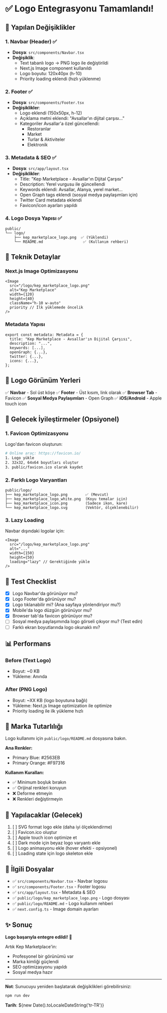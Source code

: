 # ✅ Logo Entegrasyonu Tamamlandı!

## 🎨 Yapılan Değişiklikler

### 1. **Navbar (Header)** ✅

- **Dosya**: `src/components/Navbar.tsx`
- **Değişiklik**:
  - Text tabanlı logo → PNG logo ile değiştirildi
  - Next.js Image component kullanıldı
  - Logo boyutu: 120x40px (h-10)
  - Priority loading eklendi (hızlı yüklenme)

### 2. **Footer** ✅

- **Dosya**: `src/components/Footer.tsx`
- **Değişiklikler**:
  - Logo eklendi (150x50px, h-12)
  - Açıklama metni eklendi: "Avsallar'ın dijital çarşısı..."
  - Kategoriler Avsallar'a özel güncellendi:
    - Restoranlar
    - Market
    - Turlar & Aktiviteler
    - Elektronik

### 3. **Metadata & SEO** ✅

- **Dosya**: `src/app/layout.tsx`
- **Değişiklikler**:
  - Title: "Kep Marketplace - Avsallar'ın Dijital Çarşısı"
  - Description: Yerel vurgusu ile güncellendi
  - Keywords eklendi: Avsallar, Alanya, yerel market...
  - Open Graph tags eklendi (sosyal medya paylaşımları için)
  - Twitter Card metadata eklendi
  - Favicon/icon ayarları yapıldı

### 4. **Logo Dosya Yapısı** ✅

```
public/
└── logo/
    ├── kep_marketplace_logo.png  ✅ (Yüklendi)
    └── README.md                  ✅ (Kullanım rehberi)
```

## 🔧 Teknik Detaylar

### Next.js Image Optimizasyonu

```tsx
<Image
  src="/logo/kep_marketplace_logo.png"
  alt="Kep Marketplace"
  width={120}
  height={40}
  className="h-10 w-auto"
  priority // İlk yüklemede öncelik
/>
```

### Metadata Yapısı

```tsx
export const metadata: Metadata = {
  title: "Kep Marketplace - Avsallar'ın Dijital Çarşısı",
  description: "...",
  keywords: [...],
  openGraph: {...},
  twitter: {...},
  icons: {...},
};
```

## 📱 Logo Görünüm Yerleri

✅ **Navbar** - Sol üst köşe
✅ **Footer** - Üst kısım, link olarak
✅ **Browser Tab** - Favicon
✅ **Sosyal Medya Paylaşımları** - Open Graph
✅ **iOS/Android** - Apple touch icon

## 🎯 Gelecek İyileştirmeler (Opsiyonel)

### 1. Favicon Optimizasyonu

Logo'dan favicon oluşturun:

```bash
# Online araç: https://favicon.io/
1. Logo yükle
2. 32x32, 64x64 boyutları oluştur
3. public/favicon.ico olarak kaydet
```

### 2. Farklı Logo Varyantları

```
public/logo/
├── kep_marketplace_logo.png        ✅ (Mevcut)
├── kep_marketplace_logo_white.png  (Koyu temalar için)
├── kep_marketplace_icon.png        (Sadece ikon, kare)
└── kep_marketplace_logo.svg        (Vektör, ölçeklenebilir)
```

### 3. Lazy Loading

Navbar dışındaki logolar için:

```tsx
<Image
  src="/logo/kep_marketplace_logo.png"
  alt="..."
  width={150}
  height={50}
  loading="lazy" // Gerektiğinde yükle
/>
```

## 🚀 Test Checklist

- [x] Logo Navbar'da görünüyor mu?
- [x] Logo Footer'da görünüyor mu?
- [x] Logo tıklanabilir mi? (Ana sayfaya yönlendiriyor mu?)
- [x] Mobile'da logo düzgün görünüyor mu?
- [x] Browser tab'da favicon görünüyor mu?
- [ ] Sosyal medya paylaşımında logo görseli çıkıyor mu? (Test edin)
- [ ] Farklı ekran boyutlarında logo okunaklı mı?

## 📊 Performans

### Before (Text Logo)

- Boyut: ~0 KB
- Yükleme: Anında

### After (PNG Logo)

- Boyut: ~XX KB (logo boyutuna bağlı)
- Yükleme: Next.js Image optimization ile optimize
- Priority loading ile ilk yükleme hızlı

## 🎨 Marka Tutarlılığı

Logo kullanımı için `public/logo/README.md` dosyasına bakın.

**Ana Renkler:**

- Primary Blue: #2563EB
- Primary Orange: #F97316

**Kullanım Kuralları:**

- ✅ Minimum boşluk bırakın
- ✅ Orijinal renkleri koruyun
- ❌ Deforme etmeyin
- ❌ Renkleri değiştirmeyin

## 📝 Yapılacaklar (Gelecek)

1. [ ] SVG format logo ekle (daha iyi ölçeklendirme)
2. [ ] Favicon.ico oluştur
3. [ ] Apple touch icon optimize et
4. [ ] Dark mode için beyaz logo varyantı ekle
5. [ ] Logo animasyonu ekle (hover efekti - opsiyonel)
6. [ ] Loading state için logo skeleton ekle

## 🔗 İlgili Dosyalar

- ✅ `src/components/Navbar.tsx` - Navbar logosu
- ✅ `src/components/Footer.tsx` - Footer logosu
- ✅ `src/app/layout.tsx` - Metadata & SEO
- ✅ `public/logo/kep_marketplace_logo.png` - Logo dosyası
- ✅ `public/logo/README.md` - Logo kullanım rehberi
- ✅ `next.config.ts` - Image domain ayarları

## ✨ Sonuç

**Logo başarıyla entegre edildi!** 🎉

Artık Kep Marketplace'in:

- Profesyonel bir görünümü var
- Marka kimliği güçlendi
- SEO optimizasyonu yapıldı
- Sosyal medya hazır

---

**Not**: Sunucuyu yeniden başlatarak değişiklikleri görebilirsiniz:

```bash
npm run dev
```

**Tarih**: ${new Date().toLocaleDateString('tr-TR')}














